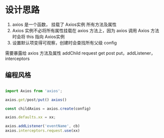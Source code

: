 # 设计思路

1. axios 是一个函数， 挂载了 Axios实例 所有方法及属性
2. Axios 实例不必将所有属性挂载在 axios 方法上，因为 axios 调用 Axios 方法时会将 this 指向 Axios实例
3. 设置默认项变得可观察，创建时会查找所有父级 config

需要暴露给 axios 方法及属性 addChild request get post put，addListener， interceptors

## 编程风格

```js

import Axios from 'axios';

axios.get/post/put() axios()

const childAxios = axios.create(config)

axios.defaults.xx = xx;

axios.addListener('eventName', cb)
axios.interceptors.request.use(xx)
```